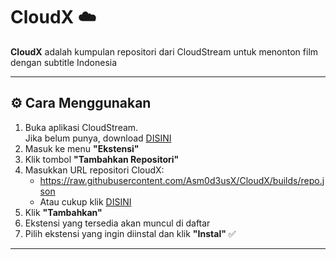 # CloudX ☁️

**CloudX** adalah kumpulan repositori dari CloudStream untuk menonton film dengan subtitle Indonesia  

---

## ⚙️ Cara Menggunakan

1. Buka aplikasi CloudStream.  
   Jika belum punya, download [DISINI](https://github.com/recloudstream/cloudstream/releases)  
2. Masuk ke menu **"Ekstensi"**  
3. Klik tombol **"Tambahkan Repositori"**  
4. Masukkan URL repositori CloudX:  
   - https://raw.githubusercontent.com/Asm0d3usX/CloudX/builds/repo.json  
   - Atau cukup klik [DISINI](https://shorturl.at/pxQ8q)  
5. Klik **"Tambahkan"**  
6. Ekstensi yang tersedia akan muncul di daftar  
7. Pilih ekstensi yang ingin diinstal dan klik **"Instal"** ✅

---
